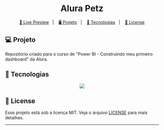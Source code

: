 <h1 align="center">
  Alura Petz
</h1>

<p align="center">
  <a href="https://app.powerbi.com/view?r=eyJrIjoiNjk4YTkwODctNTIwMC00NDczLTlhOTktMjZiNGEwZmVlZjJjIiwidCI6ImVjMzgwYThhLWYwMjUtNGQ2Yi1hOGYzLTQ5YmEyMmYxOGI1NiJ9">🔗 Live Preview</a>&nbsp;&nbsp;&nbsp;|&nbsp;&nbsp;&nbsp;
  <a href="#-projeto">🖥️ Projeto</a>&nbsp;&nbsp;&nbsp;|&nbsp;&nbsp;&nbsp;
  <a href="#-tecnologias">🚀 Tecnologias</a>&nbsp;&nbsp;&nbsp;|&nbsp;&nbsp;&nbsp;
  <a href="#-license">📝 License</a>
</p>

## 💻 Projeto

Repositório criado para o curso de "Power BI - Construindo meu primeiro dashboard" da Alura.

## 🚀 Tecnologias

<p align="center">
  <img src="https://img.shields.io/badge/power_bi-F2C811?style=for-the-badge&logo=powerbi&logoColor=black">
</p>

## 📝 License

Esse projeto está sob a licença MIT. Veja o arquivo [LICENSE](LICENSE) para mais detalhes.

---
